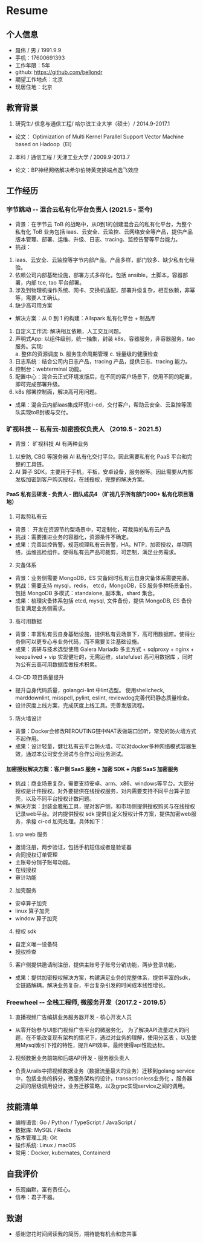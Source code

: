 # Resume


## 个人信息
- 聂伟 / 男 / 1991.9.9
- 手机：17600691393
- 工作年限：5年
- github: https://github.com/bellondr
- 期望工作地点：北京
- 现居住地：北京

## 教育背景
1. 研究生/ 信息与通信工程/ 哈尔滨工业大学（硕士）/ 2014.9-2017.1
- 论文： Optimization of Multi Kernel Parallel Support Vector Machine based on Hadoop（EI）
2. 本科 / 通信工程 / 天津工业大学 / 2009.9-2013.7
- 论文：BP神经网络解决希尔伯特黄变换端点逸飞效应

## 工作经历 
### 字节跳动 -- 混合云私有化平台负责人 (2021.5 - 至今)
* 背景：在字节云 ToB 的战略中，从0到1的创建混合云的私有化平台，为整个私有化 ToB 业务包括 iaas、云安全、云监控、云网络安全等产品，提供产品版本管理、部署、运维、升级、日志、tracing、监控告警等平台能力。
* 挑战：
1. iaas、云安全、云监控等字节内部产品，产品多样，部门较多、缺少私有化经验。
2. 依赖公司内部基础设施，部署方式多样化，包括 ansible，土脚本，容器部署，内部 tce, tao 平台部署。
3. 涉及到物理机操作系统、网卡、交换机适配，部署升级复杂，相互依赖，非幂等，需要人工确认。
4. 缺少高可用方案

* 解决方案：从 0 到 1 的构建：Allspark 私有化平台 + 制品库
1. 自定义工作流: 解决相互依赖，人工交互问题。
2. 声明式App: 以组件级别，统一抽象，封装 k8s，容器服务，非容器服务，tao服务。实现:  
   a. 整体的资源调度
   b. 服务生命周期管理
   c. 轻量级的健康检查
3. 日志系统：结合公司内日志产品，tracing 产品，提供日志、tracing 能力。
4. 控制台：webterminal 功能。
5. 配置中心：混合云正式环境发版后，在不同的客户场景下，使用不同的配置，即可完成部署升级。
6. k8s 部署控制面，解决高可用问题。

* 成果：混合云内部iaas集成环境ci-cd，交付客户，帮助云安全、云监控等团队实现toB封板与交付。

### 旷视科技 --  私有云-加密授权负责人 （2019.5 - 2021.5）
* 背景： 旷视科技 AI 有两种业务

1. 以安防, CBG 等服务器 AI 私有化交付平台。因此需要私有化 PaaS 平台和完整的工具链。
2. AI 算子 SDK，主要用于手机，平板，安卓设备，服务器等。因此需要从内部发版加密到客户购买授权，在线授权，完整的解决方案。

#### PaaS 私有云研发 - 负责人 - 团队成员4 （旷视几乎所有部门900+ 私有化项目落地）
1. 可裁剪私有云
- 背景： 开发在资源节约型场景中，可定制化，可裁剪的私有云产品
- 挑战：需要推进业务的容器化，资源条件不确定。
- 成果：完善监控告警。规范梳理私有云告警，HA，NTP，加密授权，单项网络，运维巡检组件。使得私有云产品可裁剪，可定制，满足业务需求。
2. 灾备体系
- 背景：业务侧需要 MongoDB，ES 灾备同时私有云自身灾备体系需要完善。 
- 挑战：需要支持 mysql，redis， etcd，MongoDB，ES 服务多种场景备份。包括 MongoDB 多模式：standalone, 副本集，shard 集合。 
- 成果：梳理灾备体系包括 etcd, mysql, 文件备份，提供 MongoDB, ES 备份恢复满足业务侧需求。
3. 高可用数据
- 背景：丰富私有云自身基础设施，提供私有云场景下，高可用数据库。使得业务侧可以更专心与业务代码，而不需要关注基础设施。
- 成果：调研与技术选型使用 Galera Mariadb 多主方式 + sqlproxy + nginx + keepalived + vip 实现健壮的，无需运维，statefulset 高可用数据库 ，同时为公有云高可用数据库做技术积累。
4. CI-CD 项目质量提升
- 提升自身代码质量，golangci-lint 中lint选型。 使用shellcheck, marddownlint, misspell, pylint, eslint, reviewdog完善代码静态质量检查。
- 设计灰度上线方案，完成灰度上线工具。完善发版流程。
5. 防火墙设计
- 背景：Docker会修改REROUTING链中NAT表做端口监听，常见的防火墙方式不起作用。
- 成果：设计轻量，健壮私有云平台防火墙，可以对docker多种网络模式容器生效，通过本公司安全测试与合作公司业务测试。

#### 加密授权解决方案：客户侧 SaaS 服务 + 加密 SDK + 内部 SaaS 加密服务 
* 挑战：商业场景复杂，需要支持安卓、arm、x86、windows等平台。大部分授权是计件授权。对外要提供在线授权服务，对内需要支持不同平台算子加壳，以及不同平台授权计数问题。
* 解决方案：封装金雅拓工具，提对客户侧，和市场侧提供授权购买与在线授权记录web平台。对内提供授权 sdk 提供自定义授权计件方案，提供加密web服务，承接 ci-cd 加壳处理。具体如下：
1. srp web 服务
- 邀请注册，两步验证，包括手机短信或者是验证器
- 合同授权订单管理
- 主账号分销子账号功能。
- 在线授权
- 审计功能
2. 加壳服务
- 安卓算子加壳
- linux 算子加壳
- window 算子加壳
4. 授权 sdk
- 自定义唯一设备码
- 授权检查
5. 客户侧提供邀请制注册，提供主账号子账号分销功能，两步登录功能，
* 成果：提供加密授权解决方案，构建满足业务的完整体系，提供丰富的sdk，全链路解耦，解决业务复杂，平台复杂引发的时间成本线性增长。

### Freewheel --  全栈工程师, 微服务开发（2017.2 - 2019.5）
1. 直播视频广告编排业务服务器开发 - 核心开发人员 
- 从零开始参与UI部门视频广告平台的微服务化， 为了解决API流量过大的问题，在不能改变现有架构的情况下，通过对业务的理解，使用分区表 ，以及使用Mysql索引下推的特性，提升API效率，最终使得api性能达标。
2. 视频数据业务前端和后端API开发 - 服务器负责人 
- 负责从rails中把视频数据业务（数据流量最大的业务）迁移到golang service中，包括业务的拆分，微服务架构的设计，transactionless业务化 ，服务器之间的层级调用设计，业务迁移策略，以及grpc实现service之间的调用。

## 技能清单
* 编程语言: Go / Python / TypeScript / JavaScript /
* 数据库: MySQL / Redis
* 版本管理工具: Git
* 操作系统: Linux / macOS
* 常用：Docker, kubernates, Containerd

## 自我评价
* 乐观幽默，富有责任心。
* 信奉：君子不器。

## 致谢
* 感谢您花时间阅读我的简历，期待能有机会和您共事

